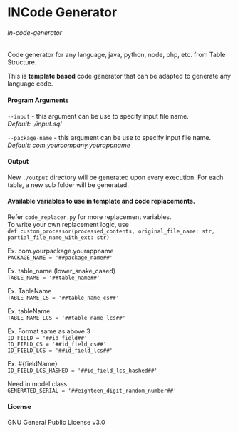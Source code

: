 # INCode Generator
###### _in-code-generator_
Code generator for any language, java, python, node, php, etc. from Table Structure.

This is __template based__ code generator that can be adapted to generate any language code.

#### Program Arguments
`--input` - this argument can be use to specify input file name.   
_Default: ./input.sql_ 
  
`--package-name` - this argument can be use to specify input file name.   
_Default: com.yourcompany.yourappname_
   
#### Output
New `./output` directory will be generated upon every execution.
For each table, a new sub folder will be generated.

#### Available variables to use in template and code replacements. 
Refer `code_replacer.py`  for more replacement variables.  
To write your own replacement logic, use  
`def custom_processor(processed_contents, original_file_name: str, partial_file_name_with_ext: str)`  
  
  
Ex. com.yourpackage.yourappname  
`PACKAGE_NAME = '##package_name##'`
      
Ex. table_name (lower_snake_cased)  
`TABLE_NAME = '##table_name##'`
  
Ex. TableName  
`TABLE_NAME_CS = '##table_name_cs##'`
  
Ex. tableName  
`TABLE_NAME_LCS = '##table_name_lcs##'`
  
Ex. Format same as above 3  
`ID_FIELD = '##id_field##'`  
`ID_FIELD_CS = '##id_field_cs##'`  
`ID_FIELD_LCS = '##id_field_lcs##'`  
  
Ex. \#{fieldName}  
`ID_FIELD_LCS_HASHED = '##id_field_lcs_hashed##'`  
  
Need in model class.  
`GENERATED_SERIAL = '##eighteen_digit_random_number##'`  
  
  
#### License  
GNU General Public License v3.0  
  

